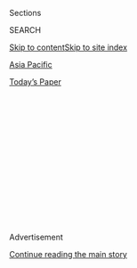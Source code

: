<div id="app">

<div>

<div>

<div>

<div class="NYTAppHideMasthead css-1q2w90k e1suatyy0">

<div class="section css-ui9rw0 e1suatyy2">

<div class="css-eph4ug er09x8g0">

<div class="css-6n7j50">

</div>

<span class="css-1dv1kvn">Sections</span>

<div class="css-10488qs">

<span class="css-1dv1kvn">SEARCH</span>

</div>

[Skip to content](#site-content)[Skip to site index](#site-index)

</div>

<div id="masthead-section-label" class="css-1wr3we4 eaxe0e00">

[Asia
Pacific](https://www.nytimes.com/section/world/asia)

</div>

<div class="css-10698na e1huz5gh0">

</div>

</div>

<div id="masthead-bar-one" class="section hasLinks css-15hmgas e1csuq9d3">

<div class="css-uqyvli e1csuq9d0">

</div>

<div class="css-1uqjmks e1csuq9d1">

</div>

<div class="css-9e9ivx">

[](https://myaccount.nytimes.com/auth/login?response_type=cookie&client_id=vi)

</div>

<div class="css-1bvtpon e1csuq9d2">

[Today’s
Paper](https://www.nytimes.com/section/todayspaper)

</div>

</div>

</div>

</div>

<div data-aria-hidden="false">

<div id="site-content" data-role="main">

<div>

<div class="css-1aor85t" style="opacity:0.000000001;z-index:-1;visibility:hidden">

<div class="css-1hqnpie">

<div class="css-epjblv">

<span class="css-17xtcya">[Asia
Pacific](/section/world/asia)</span><span class="css-x15j1o">|</span><span class="css-fwqvlz">Monsoon
Rains Pummel South Asia, Displacing
Millions</span>

</div>

<div class="css-k008qs">

<div class="css-1iwv8en">

<span class="css-18z7m18"></span>

<div>

</div>

</div>

<span class="css-1n6z4y">https://nyti.ms/3fxSibR</span>

<div class="css-1705lsu">

<div class="css-4xjgmj">

<div class="css-4skfbu" data-role="toolbar" data-aria-label="Social Media Share buttons, Save button, and Comments Panel with current comment count" data-testid="share-tools">

  - 
  - 
  - 
  - 
    
    <div class="css-6n7j50">
    
    </div>

  - 
  - 

</div>

</div>

</div>

</div>

</div>

</div>

<div id="NYT_TOP_BANNER_REGION" class="css-13pd83m">

</div>

<div id="top-wrapper" class="css-1sy8kpn">

<div id="top-slug" class="css-l9onyx">

Advertisement

</div>

[Continue reading the main
story](#after-top)

<div class="ad top-wrapper" style="text-align:center;height:100%;display:block;min-height:250px">

<div id="top" class="place-ad" data-position="top" data-size-key="top">

</div>

</div>

<div id="after-top">

</div>

</div>

<div>

<div id="sponsor-wrapper" class="css-1hyfx7x">

<div id="sponsor-slug" class="css-19vbshk">

Supported by

</div>

[Continue reading the main
story](#after-sponsor)

<div id="sponsor" class="ad sponsor-wrapper" style="text-align:center;height:100%;display:block">

</div>

<div id="after-sponsor">

</div>

</div>

<div class="css-186x18t">

</div>

<div class="css-1vkm6nb ehdk2mb0">

# Monsoon Rains Pummel South Asia, Displacing Millions

</div>

Flooding in Bangladesh, Bhutan, India, Myanmar and Nepal has killed
scores of people, destroyed homes and structures, drowned entire
villages, and forced many to crouch on rooftops hoping for rescue.

![<span class="css-16f3y1r e13ogyst0">Flooding in Bangladesh, Bhutan,
India, Myanmar and Nepal has killed scores of people, destroying homes,
structures and entire
villages.</span><span class="css-cch8ym"><span class="css-1dv1kvn">Credit</span><span class="css-cnj6d5 e1z0qqy90" itemprop="copyrightHolder"><span class="css-1ly73wi e1tej78p0">Credit...</span><span>Munir
Uz Zaman/Agence France-Presse — Getty
Images</span></span></span>](https://static01.nyt.com/images/2020/07/15/world/15bangladesh1/15bangladesh1-videoSixteenByNine3000.jpg)

<div class="css-18e8msd">

<div class="css-vp77d3 epjyd6m0">

<div class="css-hus3qt ey68jwv0" data-aria-hidden="true">

[![Sameer
Yasir](https://static01.nyt.com/images/2019/11/22/reader-center/author-sameer-yasir/author-sameer-yasir-thumbLarge.png
"Sameer Yasir")](https://www.nytimes.com/by/sameer-yasir)

</div>

<div class="css-1baulvz">

By [<span class="css-1baulvz last-byline" itemprop="name">Sameer
Yasir</span>](https://www.nytimes.com/by/sameer-yasir)

</div>

</div>

  - 
    
    <div class="css-ld3wwf e16638kd2">
    
    Published July 15, 2020Updated July 30,
    2020
    
    </div>

  - 
    
    <div class="css-4xjgmj">
    
    <div class="css-pvvomx" data-role="toolbar" data-aria-label="Social Media Share buttons, Save button, and Comments Panel with current comment count" data-testid="share-tools">
    
      - 
      - 
      - 
      - 
        
        <div class="css-6n7j50">
        
        </div>
    
      - 
      - 
    
    </div>
    
    </div>

</div>

</div>

<div class="section meteredContent css-1r7ky0e" name="articleBody" itemprop="articleBody">

<div class="css-1fanzo5 StoryBodyCompanionColumn">

<div class="css-53u6y8">

When heavy floods started inundating her riverside home last week in the
village of Madarganj, northern
[Bangladesh](https://www.nytimes.com/2020/07/30/climate/bangladesh-floods.html),
Habiba Begum chose to stay put with her family instead of moving to
shelter.

Ms. Begum’s family, desperate to save what few possessions they had,
chained their only suitcase to their house, a makeshift structure of
bamboo and banana leaves constructed after the last devastating flood in
the area, just two years ago.

As the waters rose, the house was marooned in muddied waters, and the
family had to cook meals on a raised area of dry ground nearby.

Then tragedy struck. Ms. Begum left her 1-year-old daughter, Lamia
Khatun, on a patch of higher ground while she washed clothes in
floodwaters on Tuesday. But the waters kept rising.

</div>

</div>

<div class="css-1fanzo5 StoryBodyCompanionColumn">

<div class="css-53u6y8">

“When I came back, she was gone,” Ms. Begum, 32, said. “We found her
body hours later.”

Across southern Asia, more than four million people have been hit hard
by monsoon floods that have destroyed homes and structures, drowned
entire villages and forced people to crouch on rooftops hoping for
rescue.

The monsoon season — usually June to September — brings [a torrent of
heavy
rain](https://www.nytimes.com/2019/08/12/world/asia/india-pakistan-monsoons-karachi.html),
a deluge that is crucial to South Asia’s agrarian economy.

But in recent years, the monsoon season has increasingly brought
[cyclones and devastating
floods](https://www.nytimes.com/2019/07/14/world/asia/monsoon-floods-nepal-india.html),
causing the internal displacement of millions of people in low-lying
areas, particularly in Bangladesh.

Scientists say global warming has played a role by affecting rainfall
patterns across the subcontinent. Instead of more constant but less
intense rains, warming has [increased the frequency of extreme
rains,](https://slack-redir.net/link?url=https%3A%2F%2Fwww.nature.com%2Farticles%2Fs41467-017-00744-9)
which are more likely to cause flooding.

Last year, at least [600 people were killed and more than 25
million](https://www.indiatoday.in/india/story/600-people-killed-over-25-million-affected-flooding-india-bangladesh-nepal-myanmar-un-1574258-2019-07-27)
affected by flooding because of the torrential monsoon rains in
Bangladesh, India, Myanmar and Nepal, according to the United Nations.
And in 2017, more than [1,000 people
died](https://www.nytimes.com/2017/08/29/world/asia/floods-south-asia-india-bangladesh-nepal-houston.html)
in floods across South Asia.

</div>

</div>

<div class="css-1fanzo5 StoryBodyCompanionColumn">

<div class="css-53u6y8">

Rainfall has been heaviest this year in northeast India, Bangladesh,
Bhutan, Myanmar and Nepal, according to the Southeast Asia Flash Flood
Forecast System, which is affiliated with the United Nations.

The Bangladeshi authorities say that the flooding started in late June,
inundations are expected to continue this month, and more areas will be
affected.

Enamur Rahman, the Bangladeshi minister for disaster management, said
the inundations were the worst in decades and that hundreds of thousands
of families had been marooned, forcing the authorities to open more than
a thousand emergency shelters.

“We are fighting the catastrophe with every possible resource
available,” Mr. Rahman said. “It seems rains and floods will be
prolonged this year.”

Researchers have warned that within a few decades, Bangladesh, with a
population of more than 160 million people, may lose more than 10
percent of its land to sea-level rise, [caused by a warming
climate](https://www.nytimes.com/interactive/2019/04/11/magazine/climate-change-bangladesh-scavenging.html),
displacing as many as 18 million.

</div>

</div>

<div class="css-79elbk" data-testid="photoviewer-wrapper">

<div class="css-z3e15g" data-testid="photoviewer-wrapper-hidden">

</div>

<div class="css-1a48zt4 ehw59r15" data-testid="photoviewer-children">

![<span class="css-16f3y1r e13ogyst0" data-aria-hidden="true">The
village of Gagolmari, in Assam, India, on Tuesday. The country’s
northeast is among the areas ravaged by the
flooding.</span><span class="css-cnj6d5 e1z0qqy90" itemprop="copyrightHolder"><span class="css-1ly73wi e1tej78p0">Credit...</span><span>Anupam
Nath/Associated
Press</span></span>](https://static01.nyt.com/images/2020/07/15/world/15bangladesh2/merlin_174551013_f3468397-df2a-4f0b-8101-a47953c82d3b-articleLarge.jpg?quality=75&auto=webp&disable=upscale)

</div>

</div>

<div class="css-1fanzo5 StoryBodyCompanionColumn">

<div class="css-53u6y8">

India has also suffered immensely. Floods have swept across the states
of Assam, Bihar, Odisha, West Bengal and other areas in the eastern part
of the country. The authorities in the country have said that [at
least 85 people have
died](https://www.ndtv.com/india-news/assam-flood-6-more-dead-in-assam-as-flood-worsens-22-lakh-people-affected-2262196),
with more than three million affected by the deluge.

</div>

</div>

<div class="css-1fanzo5 StoryBodyCompanionColumn">

<div class="css-53u6y8">

In the northeastern state of Assam, Kaziranga National Park, a World
Heritage site that is a home to the [one-horned Indian
rhinoceros](https://www.worldwildlife.org/species/greater-one-horned-rhino),
a species listed as vulnerable by the WWF, has been [completely
inundated](https://www.hindustantimes.com/india-news/tiger-takes-shelter-in-goat-shed-as-assam-s-kaziranga-national-park-gets-flooded/story-9nixAzckp91XhLv9MSPe6O.html).
Officials said that more than 50 animals had died in the flooding,
though some wildlife had been rescued.

With more than a dozen rivers and tributaries swelling above the danger
mark, rescue operations have been carried out in at least 22 districts
across Assam.

In Nepal, 67 people have died and 40 others are missing, according to
the National Emergency Operation Center.

That is in additional to the monsoons that have battered Bangladesh.
Low-lying and densely populated, the country is chronically ravaged by
flooding.

In Jamalpur, in the north, the flood situation has become critical, with
rivers flowing well above the danger level. Muneeb-ul-Islam, 42, who
lives in the area with his wife and three children, said he had lost his
home several times in 10 years, leaving him with nothing but the clothes
he was wearing.

Mr. ul-Islam and his family are among more than a million people in
Bangladesh left displaced or homeless by the floods.

“It is as if we have committed some sin,” Mr. ul-Islam said. “This is
the third time in the last few years that we will have to rebuild our
lives from scratch.”

</div>

</div>

<div class="css-1fanzo5 StoryBodyCompanionColumn">

<div class="css-53u6y8">

Ms. Begum, who lost her 1-year-old, said her life had been completely
destroyed. She has now moved to a nearby shelter, a school building,
where hundreds of people were crammed in. Fear of [the
coronavirus](https://www.nytimes.com/interactive/2020/world/coronavirus-maps.html)
spreading in such cramped quarters looms large. Ms. Begum’s family said
there had not been enough warning about the magnitude of the flooding.

“I will never go back to the place where we used to live,” she said,
“The water has snatched everything from us.”

</div>

</div>

<div>

</div>

</div>

<div>

</div>

<div>

</div>

<div>

</div>

<div>

<div id="bottom-wrapper" class="css-1ede5it">

<div id="bottom-slug" class="css-l9onyx">

Advertisement

</div>

[Continue reading the main
story](#after-bottom)

<div id="bottom" class="ad bottom-wrapper" style="text-align:center;height:100%;display:block;min-height:90px">

</div>

<div id="after-bottom">

</div>

</div>

</div>

</div>

</div>

## Site Index

<div>

</div>

## Site Information Navigation

  - [© <span>2020</span> <span>The New York Times
    Company</span>](https://help.nytimes.com/hc/en-us/articles/115014792127-Copyright-notice)

<!-- end list -->

  - [NYTCo](https://www.nytco.com/)
  - [Contact
    Us](https://help.nytimes.com/hc/en-us/articles/115015385887-Contact-Us)
  - [Work with us](https://www.nytco.com/careers/)
  - [Advertise](https://nytmediakit.com/)
  - [T Brand Studio](http://www.tbrandstudio.com/)
  - [Your Ad
    Choices](https://www.nytimes.com/privacy/cookie-policy#how-do-i-manage-trackers)
  - [Privacy](https://www.nytimes.com/privacy)
  - [Terms of
    Service](https://help.nytimes.com/hc/en-us/articles/115014893428-Terms-of-service)
  - [Terms of
    Sale](https://help.nytimes.com/hc/en-us/articles/115014893968-Terms-of-sale)
  - [Site
    Map](https://spiderbites.nytimes.com)
  - [Help](https://help.nytimes.com/hc/en-us)
  - [Subscriptions](https://www.nytimes.com/subscription?campaignId=37WXW)

</div>

</div>

</div>

</div>
